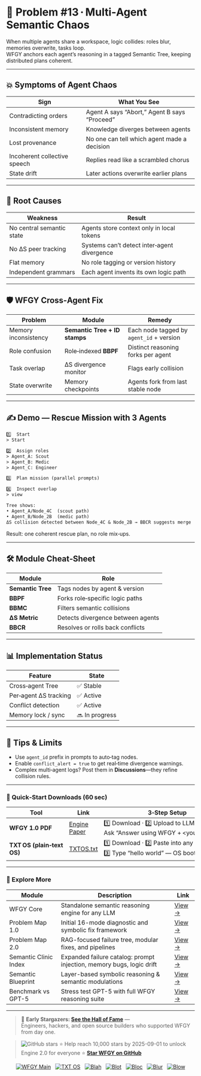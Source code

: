 # 📒 Problem #13 · Multi‑Agent Semantic Chaos

When multiple agents share a workspace, logic collides: roles blur, memories overwrite, tasks loop.  
WFGY anchors each agent’s reasoning in a tagged Semantic Tree, keeping distributed plans coherent.

---

## 💥 Symptoms of Agent Chaos

| Sign | What You See |
|------|--------------|
| Contradicting orders | Agent A says “Abort,” Agent B says “Proceed” |
| Inconsistent memory | Knowledge diverges between agents |
| Lost provenance | No one can tell which agent made a decision |
| Incoherent collective speech | Replies read like a scrambled chorus |
| State drift | Later actions overwrite earlier plans |

---

## 🧩 Root Causes

| Weakness | Result |
|----------|--------|
| No central semantic state | Agents store context only in local tokens |
| No ΔS peer tracking | Systems can’t detect inter‑agent divergence |
| Flat memory | No role tagging or version history |
| Independent grammars | Each agent invents its own logic path |

---

## 🛡️ WFGY Cross‑Agent Fix

| Problem | Module | Remedy |
|---------|--------|--------|
| Memory inconsistency | **Semantic Tree + ID stamps** | Each node tagged by `agent_id` + version |
| Role confusion | Role‑indexed **BBPF** | Distinct reasoning forks per agent |
| Task overlap | ΔS divergence monitor | Flags early collision |
| State overwrite | Memory checkpoints | Agents fork from last stable node |

---

## ✍️ Demo — Rescue Mission with 3 Agents

```txt
1️⃣  Start
> Start

2️⃣  Assign roles
> Agent_A: Scout
> Agent_B: Medic
> Agent_C: Engineer

3️⃣  Plan mission (parallel prompts)

4️⃣  Inspect overlap
> view

Tree shows:
• Agent_A/Node_4C  (scout path)  
• Agent_B/Node_2B  (medic path)  
ΔS collision detected between Node_4C & Node_2B → BBCR suggests merge
````

Result: one coherent rescue plan, no role mix‑ups.

---

## 🛠 Module Cheat‑Sheet

| Module            | Role                              |
| ----------------- | --------------------------------- |
| **Semantic Tree** | Tags nodes by agent & version     |
| **BBPF**          | Forks role‑specific logic paths   |
| **BBMC**          | Filters semantic collisions       |
| **ΔS Metric**     | Detects divergence between agents |
| **BBCR**          | Resolves or rolls back conflicts  |

---

## 📊 Implementation Status

| Feature               | State          |
| --------------------- | -------------- |
| Cross‑agent Tree      | ✅ Stable       |
| Per‑agent ΔS tracking | ✅ Active       |
| Conflict detection    | ✅ Active       |
| Memory lock / sync    | 🔜 In progress |

---

## 📝 Tips & Limits

* Use `agent_id` prefix in prompts to auto‑tag nodes.
* Enable `conflict_alert = true` to get real‑time divergence warnings.
* Complex multi‑agent logs? Post them in **Discussions**—they refine collision rules.

---

### 🔗 Quick‑Start Downloads (60 sec)

| Tool                       | Link                                                | 3‑Step Setup                                                                             |
| -------------------------- | --------------------------------------------------- | ---------------------------------------------------------------------------------------- |
| **WFGY 1.0 PDF**           | [Engine Paper](https://zenodo.org/records/15630969) | 1️⃣ Download · 2️⃣ Upload to LLM · 3️⃣ Ask “Answer using WFGY + \<your question>”        |
| **TXT OS (plain‑text OS)** | [TXTOS.txt](https://zenodo.org/records/15788557)    | 1️⃣ Download · 2️⃣ Paste into any LLM chat · 3️⃣ Type “hello world” — OS boots instantly |

---

### 🧭 Explore More

| Module                | Description                                              | Link     |
|-----------------------|----------------------------------------------------------|----------|
| WFGY Core             | Standalone semantic reasoning engine for any LLM         | [View →](https://github.com/onestardao/WFGY/tree/main/core/README.md) |
| Problem Map 1.0       | Initial 16-mode diagnostic and symbolic fix framework    | [View →](https://github.com/onestardao/WFGY/tree/main/ProblemMap/README.md) |
| Problem Map 2.0       | RAG-focused failure tree, modular fixes, and pipelines   | [View →](https://github.com/onestardao/WFGY/blob/main/ProblemMap/rag-architecture-and-recovery.md) |
| Semantic Clinic Index | Expanded failure catalog: prompt injection, memory bugs, logic drift | [View →](https://github.com/onestardao/WFGY/blob/main/ProblemMap/SemanticClinicIndex.md) |
| Semantic Blueprint    | Layer-based symbolic reasoning & semantic modulations   | [View →](https://github.com/onestardao/WFGY/tree/main/SemanticBlueprint/README.md) |
| Benchmark vs GPT-5    | Stress test GPT-5 with full WFGY reasoning suite         | [View →](https://github.com/onestardao/WFGY/tree/main/benchmarks/benchmark-vs-gpt5/README.md) |

---

> 👑 **Early Stargazers: [See the Hall of Fame](https://github.com/onestardao/WFGY/tree/main/stargazers)** —  
> Engineers, hackers, and open source builders who supported WFGY from day one.

> <img src="https://img.shields.io/github/stars/onestardao/WFGY?style=social" alt="GitHub stars"> ⭐ Help reach 10,000 stars by 2025-09-01 to unlock Engine 2.0 for everyone  ⭐ <strong><a href="https://github.com/onestardao/WFGY">Star WFGY on GitHub</a></strong>


<div align="center">

[![WFGY Main](https://img.shields.io/badge/WFGY-Main-red?style=flat-square)](https://github.com/onestardao/WFGY)
&nbsp;
[![TXT OS](https://img.shields.io/badge/TXT%20OS-Reasoning%20OS-orange?style=flat-square)](https://github.com/onestardao/WFGY/tree/main/OS)
&nbsp;
[![Blah](https://img.shields.io/badge/Blah-Semantic%20Embed-yellow?style=flat-square)](https://github.com/onestardao/WFGY/tree/main/OS/BlahBlahBlah)
&nbsp;
[![Blot](https://img.shields.io/badge/Blot-Persona%20Core-green?style=flat-square)](https://github.com/onestardao/WFGY/tree/main/OS/BlotBlotBlot)
&nbsp;
[![Bloc](https://img.shields.io/badge/Bloc-Reasoning%20Compiler-blue?style=flat-square)](https://github.com/onestardao/WFGY/tree/main/OS/BlocBlocBloc)
&nbsp;
[![Blur](https://img.shields.io/badge/Blur-Text2Image%20Engine-navy?style=flat-square)](https://github.com/onestardao/WFGY/tree/main/OS/BlurBlurBlur)
&nbsp;
[![Blow](https://img.shields.io/badge/Blow-Game%20Logic-purple?style=flat-square)](https://github.com/onestardao/WFGY/tree/main/OS/BlowBlowBlow)

</div>
